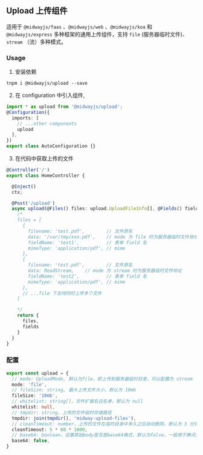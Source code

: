## Upload 上传组件

适用于 `@midwayjs/faas` 、`@midwayjs/web` 、`@midwayjs/koa` 和 `@midwayjs/express` 多种框架的通用上传组件，支持 `file` (服务器临时文件)、`stream` （流）多种模式。

### Usage

1. 安装依赖
```shell
tnpm i @midwayjs/upload --save
```
2. 在 configuration 中引入组件,
```ts
import * as upload from '@midwayjs/upload';
@Configuration({
  imports: [
    // ...other components
    upload
  ],
})
export class AutoConfiguration {}
```

3. 在代码中获取上传的文件
```ts
@Controller('/')
export class HomeController {

  @Inject()
  ctx;

  @Post('/upload')
  async upload(@Files() files: upload.UploadFileInfo[], @Fields() fields) {
    /*
    files = [
      {
        filename: 'test.pdf',        // 文件原名
        data: '/var/tmp/xxx.pdf',    // mode 为 file 时为服务器临时文件地址
        fieldName: 'test1',          // 表单 field 名
        mimeType: 'application/pdf', // mime
      },
      {
        filename: 'test.pdf',        // 文件原名
        data: ReadStream,    // mode 为 stream 时为服务器临时文件地址
        fieldName: 'test2',          // 表单 field 名
        mimeType: 'application/pdf', // mime
      },
      // ...file 下支持同时上传多个文件
    ]

    */
    return {
      files,
      fields
    }
  }
}
```


### 配置
```ts
export const upload = {
  // mode: UploadMode, 默认为file，即上传到服务器临时目录，可以配置为 stream
  mode: 'file',
  // fileSize: string, 最大上传文件大小，默认为 10mb
  fileSize: '10mb',
  // whitelist: string[]，文件扩展名白名单，默认为 null
  whitelist: null,
  // tmpdir: string，上传的文件临时存储路径
  tmpdir: join(tmpdir(), 'midway-upload-files'),
  // cleanTimeout: number，上传的文件在临时目录中多久之后自动删除，默认为 5 分钟
  cleanTimeout: 5 * 60 * 1000,
  // base64: boolean，设置原始body是否是base64格式，默认为false，一般用于腾讯云的兼容
  base64: false,
}
```
